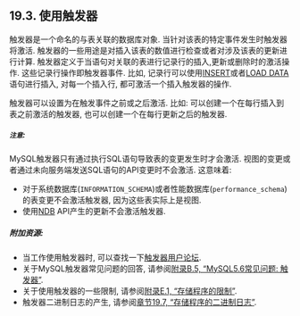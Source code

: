 ## 19.3. 使用触发器
触发器是一个命名的与表关联的数据库对象. 当针对该表的特定事件发生时触发器将激活. 
触发器的一些用途是对插入该表的数值进行检查或者对涉及该表的更新进行计算. 
触发器定义于当语句对关联的表进行记录行的插入,更新或删除时的激活操作. 这些记录行操作即触发器事件. 比如, 记录行可以使用[INSERT](../Chapter_13/13.02.05_INSERT_Syntax.md)或者[LOAD DATA](../Chapter_13/13.02.06_LOAD_DATA_INFILE_Syntax.md)语句进行插入, 对每一个插入行, 都可激活一个插入触发器的操作. 

触发器可以设置为在触发事件之前或之后激活. 比如: 可以创建一个在每行插入到表之前激活的触发器, 也可以创建一个在每行更新之后的触发器. 

##### `注意`:
MySQL触发器只有通过执行SQL语句导致表的变更发生时才会激活. 
视图的变更或者通过未向服务端发送SQL语句的API变更时不会激活. 
这意味着: 

* 对于系统数据库(`INFORMATION_SCHEMA`)或者性能数据库(`performance_schema`)的表变更不会激活触发器, 因为这些表实际上是视图.
* 使用[NDB](../Chapter_17/17.00.00_MySQL_Cluster_NDB_7.3.md) API产生的更新不会激活触发器.

##### 附加资源: 
* 当工作使用触发器时, 可以查找一下[触发器用户论坛](http://forums.mysql.com/list.php?100). 
* 关于MySQL触发器常见问题的回答, 请参阅[附录B.5, “MySQL5.6常见问题: 触发器”](../Appendix_B/B.05.00_MySQL_5.6_FAQ_Triggers.md).
* 关于使用触发器的一些限制, 请参阅[附录E.1, “存储程序的限制”](../Appendix_E/E.01.00_Restrictions_on_Stored_Programs.md).
* 触发器二进制日志的产生, 请参阅[章节19.7, “存储程序的二进制日志”](../Chapter_19/19.07.00_Binary_Logging_of_Stored_Programs.md).
